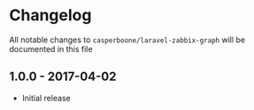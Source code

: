 # Changelog

All notable changes to `casperboone/laravel-zabbix-graph` will be documented in this file

## 1.0.0 - 2017-04-02
- Initial release
